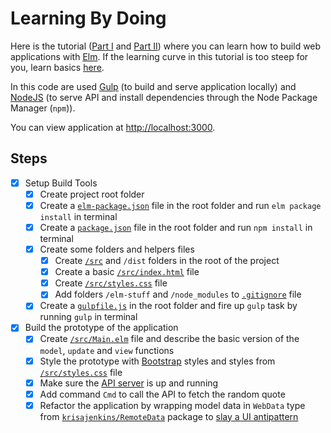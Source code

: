 # Learning By Doing

Here is the tutorial ([Part I](https://auth0.com/blog/creating-your-first-elm-app-part-1/) and [Part II](https://auth0.com/blog/creating-your-first-elm-app-part-2)) where you can learn how to build web applications with [Elm](http://elm-lang.org/). If the learning curve in this tutorial is too steep for you, learn basics [here](https://guide.elm-lang.org/install.html).

In this code are used [Gulp](http://gulpjs.com/) (to build and serve application locally) and [NodeJS](https://nodejs.org/en) (to serve API and install dependencies through the Node Package Manager (`npm`)).

You can view application at [http://localhost:3000](http://localhost:3000).

## Steps

- [x] Setup Build Tools
  - [x] Create project root folder
  - [x] Create a [`elm-package.json`](https://github.com/welf/elm-with-jwt-api/blob/master/elm-package.json) file in the root folder and run `elm package install` in terminal
  - [x] Create a [`package.json`](https://github.com/welf/elm-with-jwt-api/blob/master/package.json) file in the root folder and run `npm install` in terminal
  - [x] Create some folders and helpers files
    - [x] Create [`/src`](https://github.com/welf/elm-with-jwt-api/tree/master/src) and `/dist` folders in the root of the project
    - [x] Create a basic [`/src/index.html`](https://github.com/welf/elm-with-jwt-api/blob/master/src/index.html) file
    - [x] Create [`/src/styles.css`](https://github.com/welf/elm-with-jwt-api/blob/master/src/styles.css) file
    - [x] Add folders `/elm-stuff` and `/node_modules` to [`.gitignore`](https://github.com/welf/elm-with-jwt-api/blob/master/.gitignore) file
  - [x] Create a [`gulpfile.js`](https://github.com/welf/elm-with-jwt-api/blob/master/gulpfile.js) in the root folder and fire up `gulp` task by running `gulp` in terminal
- [x] Build the prototype of the application
  - [x] Create [`/src/Main.elm`](https://github.com/welf/elm-with-jwt-api/blob/master/src/Main.elm) file and describe the basic version of the `model`, `update` and `view` functions
  - [x] Style the prototype with [Bootstrap](http://getbootstrap.com/components/) styles and styles from [`/src/styles.css`](https://github.com/welf/elm-with-jwt-api/blob/master/src/styles.css) file
  - [x] Make sure the [API server](https://github.com/auth0-blog/nodejs-jwt-authentication-sample) is up and running
  - [x] Add command `Cmd` to call the API to fetch the random quote
  - [x] Refactor the application by wrapping model data in `WebData` type from [`krisajenkins/RemoteData`](http://package.elm-lang.org/packages/krisajenkins/remotedata/latest) package to [slay a UI antipattern](http://blog.jenkster.com/2016/06/how-elm-slays-a-ui-antipattern.html)
